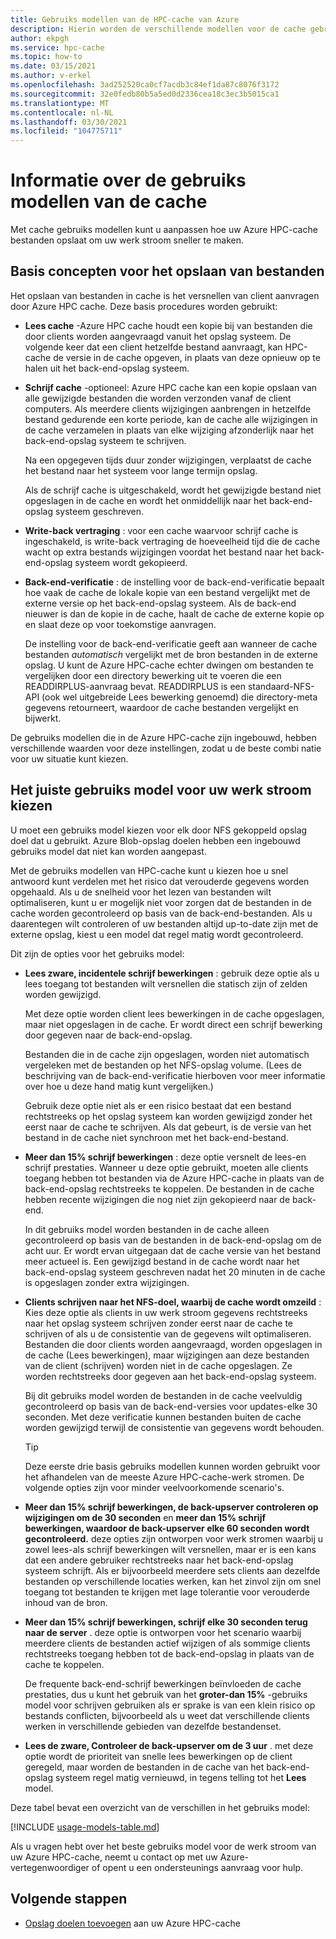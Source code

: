 ```yaml
---
title: Gebruiks modellen van de HPC-cache van Azure
description: Hierin worden de verschillende modellen voor de cache gebruikt en wordt uitgelegd hoe u er een kunt kiezen voor het instellen van alleen-lezen of lezen/schrijven in cache en het beheren van andere cache-instellingen
author: ekpgh
ms.service: hpc-cache
ms.topic: how-to
ms.date: 03/15/2021
ms.author: v-erkel
ms.openlocfilehash: 3ad252520ca0cf7acdb3c84ef1da87c8076f3172
ms.sourcegitcommit: 32e0fedb80b5a5ed0d2336cea18c3ec3b5015ca1
ms.translationtype: MT
ms.contentlocale: nl-NL
ms.lasthandoff: 03/30/2021
ms.locfileid: "104775711"
---
```

# <a name="understand-cache-usage-models"></a>Informatie over de gebruiks modellen van de cache

Met cache gebruiks modellen kunt u aanpassen hoe uw Azure HPC-cache bestanden opslaat om uw werk stroom sneller te maken.

## <a name="basic-file-caching-concepts"></a>Basis concepten voor het opslaan van bestanden

Het opslaan van bestanden in cache is het versnellen van client aanvragen door Azure HPC cache. Deze basis procedures worden gebruikt:

* **Lees cache** -Azure HPC cache houdt een kopie bij van bestanden die door clients worden aangevraagd vanuit het opslag systeem. De volgende keer dat een client hetzelfde bestand aanvraagt, kan HPC-cache de versie in de cache opgeven, in plaats van deze opnieuw op te halen uit het back-end-opslag systeem.

* **Schrijf cache** -optioneel: Azure HPC cache kan een kopie opslaan van alle gewijzigde bestanden die worden verzonden vanaf de client computers. Als meerdere clients wijzigingen aanbrengen in hetzelfde bestand gedurende een korte periode, kan de cache alle wijzigingen in de cache verzamelen in plaats van elke wijziging afzonderlijk naar het back-end-opslag systeem te schrijven.

  Na een opgegeven tijds duur zonder wijzigingen, verplaatst de cache het bestand naar het systeem voor lange termijn opslag.

  Als de schrijf cache is uitgeschakeld, wordt het gewijzigde bestand niet opgeslagen in de cache en wordt het onmiddellijk naar het back-end-opslag systeem geschreven.

* **Write-back vertraging** : voor een cache waarvoor schrijf cache is ingeschakeld, is write-back vertraging de hoeveelheid tijd die de cache wacht op extra bestands wijzigingen voordat het bestand naar het back-end-opslag systeem wordt gekopieerd.

* **Back-end-verificatie** : de instelling voor de back-end-verificatie bepaalt hoe vaak de cache de lokale kopie van een bestand vergelijkt met de externe versie op het back-end-opslag systeem. Als de back-end nieuwer is dan de kopie in de cache, haalt de cache de externe kopie op en slaat deze op voor toekomstige aanvragen.

  De instelling voor de back-end-verificatie geeft aan wanneer de cache bestanden *automatisch* vergelijkt met de bron bestanden in de externe opslag. U kunt de Azure HPC-cache echter dwingen om bestanden te vergelijken door een directory bewerking uit te voeren die een READDIRPLUS-aanvraag bevat. READDIRPLUS is een standaard-NFS-API (ook wel uitgebreide Lees bewerking genoemd) die directory-meta gegevens retourneert, waardoor de cache bestanden vergelijkt en bijwerkt.

De gebruiks modellen die in de Azure HPC-cache zijn ingebouwd, hebben verschillende waarden voor deze instellingen, zodat u de beste combi natie voor uw situatie kunt kiezen.

## <a name="choose-the-right-usage-model-for-your-workflow"></a>Het juiste gebruiks model voor uw werk stroom kiezen

U moet een gebruiks model kiezen voor elk door NFS gekoppeld opslag doel dat u gebruikt. Azure Blob-opslag doelen hebben een ingebouwd gebruiks model dat niet kan worden aangepast.

Met de gebruiks modellen van HPC-cache kunt u kiezen hoe u snel antwoord kunt verdelen met het risico dat verouderde gegevens worden opgehaald. Als u de snelheid voor het lezen van bestanden wilt optimaliseren, kunt u er mogelijk niet voor zorgen dat de bestanden in de cache worden gecontroleerd op basis van de back-end-bestanden. Als u daarentegen wilt controleren of uw bestanden altijd up-to-date zijn met de externe opslag, kiest u een model dat regel matig wordt gecontroleerd.

Dit zijn de opties voor het gebruiks model:

* **Lees zware, incidentele schrijf bewerkingen** : gebruik deze optie als u lees toegang tot bestanden wilt versnellen die statisch zijn of zelden worden gewijzigd.

  Met deze optie worden client lees bewerkingen in de cache opgeslagen, maar niet opgeslagen in de cache. Er wordt direct een schrijf bewerking door gegeven naar de back-end-opslag.
  
  Bestanden die in de cache zijn opgeslagen, worden niet automatisch vergeleken met de bestanden op het NFS-opslag volume. (Lees de beschrijving van de back-end-verificatie hierboven voor meer informatie over hoe u deze hand matig kunt vergelijken.)

  Gebruik deze optie niet als er een risico bestaat dat een bestand rechtstreeks op het opslag systeem kan worden gewijzigd zonder het eerst naar de cache te schrijven. Als dat gebeurt, is de versie van het bestand in de cache niet synchroon met het back-end-bestand.

* **Meer dan 15% schrijf bewerkingen** : deze optie versnelt de lees-en schrijf prestaties. Wanneer u deze optie gebruikt, moeten alle clients toegang hebben tot bestanden via de Azure HPC-cache in plaats van de back-end-opslag rechtstreeks te koppelen. De bestanden in de cache hebben recente wijzigingen die nog niet zijn gekopieerd naar de back-end.

  In dit gebruiks model worden bestanden in de cache alleen gecontroleerd op basis van de bestanden in de back-end-opslag om de acht uur. Er wordt ervan uitgegaan dat de cache versie van het bestand meer actueel is. Een gewijzigd bestand in de cache wordt naar het back-end-opslag systeem geschreven nadat het 20 minuten in de cache is opgeslagen<!-- an hour --> zonder extra wijzigingen.

* **Clients schrijven naar het NFS-doel, waarbij de cache wordt omzeild** : Kies deze optie als clients in uw werk stroom gegevens rechtstreeks naar het opslag systeem schrijven zonder eerst naar de cache te schrijven of als u de consistentie van de gegevens wilt optimaliseren. Bestanden die door clients worden aangevraagd, worden opgeslagen in de cache (Lees bewerkingen), maar wijzigingen aan deze bestanden van de client (schrijven) worden niet in de cache opgeslagen. Ze worden rechtstreeks door gegeven aan het back-end-opslag systeem.

  Bij dit gebruiks model worden de bestanden in de cache veelvuldig gecontroleerd op basis van de back-end-versies voor updates-elke 30 seconden. Met deze verificatie kunnen bestanden buiten de cache worden gewijzigd terwijl de consistentie van gegevens wordt behouden.

  > [!TIP]
  > Deze eerste drie basis gebruiks modellen kunnen worden gebruikt voor het afhandelen van de meeste Azure HPC-cache-werk stromen. De volgende opties zijn voor minder veelvoorkomende scenario's.

* **Meer dan 15% schrijf bewerkingen, de back-upserver controleren op wijzigingen om de 30 seconden** en **meer dan 15% schrijf bewerkingen, waardoor de back-upserver elke 60 seconden wordt gecontroleerd.** deze opties zijn ontworpen voor werk stromen waarbij u zowel lees-als schrijf bewerkingen wilt versnellen, maar er is een kans dat een andere gebruiker rechtstreeks naar het back-end-opslag systeem schrijft. Als er bijvoorbeeld meerdere sets clients aan dezelfde bestanden op verschillende locaties werken, kan het zinvol zijn om snel toegang tot bestanden te krijgen met lage tolerantie voor verouderde inhoud van de bron.

* **Meer dan 15% schrijf bewerkingen, schrijf elke 30 seconden terug naar de server** . deze optie is ontworpen voor het scenario waarbij meerdere clients de bestanden actief wijzigen of als sommige clients rechtstreeks toegang hebben tot de back-end-opslag in plaats van de cache te koppelen.

  De frequente back-end-schrijf bewerkingen beïnvloeden de cache prestaties, dus u kunt het gebruik van het **groter-dan 15%** -gebruiks model voor schrijven gebruiken als er sprake is van een klein risico op bestands conflicten, bijvoorbeeld als u weet dat verschillende clients werken in verschillende gebieden van dezelfde bestandenset.

* **Lees de zware, Controleer de back-upserver om de 3 uur** . met deze optie wordt de prioriteit van snelle lees bewerkingen op de client geregeld, maar worden de bestanden in de cache van het back-end-opslag systeem regel matig vernieuwd, in tegens telling tot het **Lees** model.

Deze tabel bevat een overzicht van de verschillen in het gebruiks model:

[!INCLUDE [usage-models-table.md](includes/usage-models-table.md)]

Als u vragen hebt over het beste gebruiks model voor de werk stroom van uw Azure HPC-cache, neemt u contact op met uw Azure-vertegenwoordiger of opent u een ondersteunings aanvraag voor hulp.

## <a name="next-steps"></a>Volgende stappen

* [Opslag doelen toevoegen](hpc-cache-add-storage.md) aan uw Azure HPC-cache
